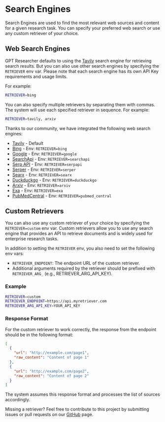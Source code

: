 # Search Engines

Search Engines are used to find the most relevant web sources and content for a given research task.
You can specify your preferred web search or use any custom retriever of your choice.

## Web Search Engines

GPT Researcher defaults to using the [Tavily](https://app.tavily.com) search engine for retrieving search results.
But you can also use other search engines by specifying the `RETRIEVER` env var. Please note that each search engine has its own API Key requirements and usage limits.

For example:

```bash
RETRIEVER=bing
```

You can also specify multiple retrievers by separating them with commas. The system will use each specified retriever in sequence.
For example:

```bash
RETRIEVER=tavily, arxiv
```

Thanks to our community, we have integrated the following web search engines:

- [Tavily](https://app.tavily.com) - Default
- [Bing](https://www.microsoft.com/en-us/bing/apis/bing-web-search-api) - Env: `RETRIEVER=bing`
- [Google](https://developers.google.com/custom-search/v1/overview) - Env: `RETRIEVER=google`
- [SearchApi](https://www.searchapi.io/) - Env: `RETRIEVER=searchapi`
- [Serp API](https://serpapi.com/) - Env: `RETRIEVER=serpapi`
- [Serper](https://serper.dev/) - Env: `RETRIEVER=serper`
- [Searx](https://searx.github.io/searx/) - Env: `RETRIEVER=searx`
- [Duckduckgo](https://pypi.org/project/duckduckgo-search/) - Env: `RETRIEVER=duckduckgo`
- [Arxiv](https://info.arxiv.org/help/api/index.html) - Env: `RETRIEVER=arxiv`
- [Exa](https://docs.exa.ai/reference/getting-started) - Env: `RETRIEVER=exa`
- [PubMedCentral](https://www.ncbi.nlm.nih.gov/home/develop/api/) - Env: `RETRIEVER=pubmed_central`

## Custom Retrievers

You can also use any custom retriever of your choice by specifying the `RETRIEVER=custom` env var.
Custom retrievers allow you to use any search engine that provides an API to retrieve documents and is widely used for enterprise research tasks.

In addition to setting the `RETRIEVER` env, you also need to set the following env vars:

- `RETRIEVER_ENDPOINT`: The endpoint URL of the custom retriever.
- Additional arguments required by the retriever should be prefixed with `RETRIEVER_ARG_` (e.g., RETRIEVER_ARG_API_KEY).

### Example

```bash
RETRIEVER=custom
RETRIEVER_ENDPOINT=https://api.myretriever.com
RETRIEVER_ARG_API_KEY=YOUR_API_KEY
```

### Response Format

For the custom retriever to work correctly, the response from the endpoint should be in the following format:

```json
[
  {
    "url": "http://example.com/page1",
    "raw_content": "Content of page 1"
  },
  {
    "url": "http://example.com/page2",
    "raw_content": "Content of page 2"
  }
]
```

The system assumes this response format and processes the list of sources accordingly.

Missing a retriever? Feel free to contribute to this project by submitting issues or pull requests on our [GitHub](https://github.com/assafelovic/gpt-researcher) page.
